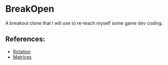 # BreakOpen

A breakout clone that I will use to re-teach myself some game dev coding.

## References:

- [Rotation](http://www.alanzucconi.com/2016/02/03/2d-rotations/)
- [Matrices](http://www.alanzucconi.com/2016/02/10/tranfsormation-matrix/)